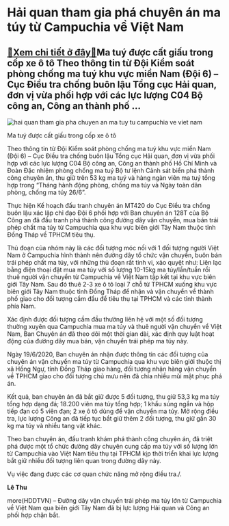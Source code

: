 Hải quan tham gia phá chuyên án ma túy từ Campuchia về Việt Nam
===============================================================

[:gift:Xem chi tiết ở đây:gift:](https://hddtvn.com/hai-quan-tham-gia-pha-chuyen-an-ma-tuy-tu-campuchia-ve-viet-nam/)Ma tuý được cất giấu trong cốp xe ô tô Theo thông tin từ Đội Kiểm soát phòng chống ma tuý khu vực miền Nam (Đội 6) – Cục Điều tra chống buôn lậu Tổng cục Hải quan, đơn vị vừa phối hợp với các lực lượng C04 Bộ công an, Công an thành phố …
---------------------------------------------------------------------------------------------------------------------------------------------------------------------------------------------------------------------------------------------





![hai quan tham gia pha chuyen an ma tuy tu campuchia ve viet nam](https://haiquanonline.com.vn/stores/news_dataimages/hoalt/062020/26/17/in_article/4302_IMG-1937.jpg?rt=20200626212555 "Hải quan tham gia phá chuyên án ma túy từ Campuchia về Việt Nam")


Ma tuý được cất giấu trong cốp xe ô tô



Theo thông tin từ Đội Kiểm soát phòng chống ma tuý khu vực miền Nam (Đội 6) – Cục Điều tra chống buôn lậu Tổng cục Hải quan, đơn vị vừa phối hợp với các lực lượng C04 Bộ công an, Công an thành phố Hồ Chí Minh và Đoàn Đặc nhiệm phòng chống ma tuý Bộ tư lệnh Cảnh sát biển phá thành công chuyên án, thu giữ trên 53 kg ma tuý và hàng ngàn viên ma tuý tổng hợp trong “Tháng hành động phòng, chống ma túy và Ngày toàn dân phòng, chống ma túy 26/6”. 


Thực hiện Kế hoạch đấu tranh chuyên án MT420 do Cục Điều tra chống buôn lậu xác lập chỉ đạo Đội 6 phối hợp với Ban chuyên án 128T của Bộ Công an đã đấu tranh phá thành công đường dây vận chuyển, mua bán trái phép chất ma túy từ Campuchia qua khu vực biên giới Tây Nam thuộc tỉnh Đồng Tháp về TPHCM tiêu thụ. 


Thủ đoạn của nhóm này là các đối tượng móc nối với 1 đối tượng người Việt Nam ở Campuchia hình thành nên đường dây tổ chức vận chuyển, buôn bán trái phép chất ma túy, với những thủ đoạn rất tinh vi, xảo quyệt như: Liên lạc bằng điện thoại đặt mua ma túy với số lượng 10-15kg ma túy/lần/tuần rồi thuê người vận chuyển từ Campuchia về Việt Nam tập kết tại khu vực biên giới Tây Nam. Sau đó thuê 2-3 xe ô tô loại 7 chỗ từ TPHCM xuống khu vực biên giới Tây Nam thuộc tỉnh Đồng Tháp để nhận và vận chuyển về thành phố giao cho đối tượng cầm đầu để tiêu thụ tại TPHCM và các tỉnh thành phía Nam.


Xác định được đối tượng cầm đầu thường liên hệ với một số đối tượng thường xuyên qua Campuchia mua ma túy và thuê người vận chuyển về Việt Nam, Ban Chuyên án đã theo dõi một thời gian dài, xác định quy luật hoạt động của đường dây mua bán, vận chuyển trái phép ma túy này. 


Ngày 19/6/2020, Ban chuyên án nhận được thông tin các đối tượng của chuyên án vận chuyển ma túy từ Campuchia qua khu vực biên giới thuộc thị xã Hồng Ngự, tỉnh Đồng Tháp giao hàng, đối tượng nhận hàng vận chuyển về TPHCM giao cho đối tượng chủ mưu nên đã chia nhiều mũi mật phục phá án.


Kết quả, ban chuyên án đã bắt giữ được 5 đối tượng, thu giữ 53,3 kg ma túy tổng hợp dạng đá; 18.200 viên ma túy tổng hợp; 1 khẩu súng ngắn và hộp tiếp đạn có 5 viên đạn; 2 xe ô tô dùng để vận chuyển ma túy. Mở rộng điều tra, lực lượng Công an đã tiếp tục bắt giữ thêm 2 đối tượng, thu giữ gần 30 kg ma túy và nhiều tang vật khác.


Theo ban chuyên án, đấu tranh khám phá thành công chuyên án, đã triệt phá được một tổ chức đường dây chuyên cung cấp ma túy với số lượng lớn từ Campuchia vào Việt Nam tiêu thụ tại TPHCM kịp thời triển khai lực lượng bắt giữ nhiều đối tượng liên quan trong đường dây này. 


Vụ việc đang được các cơ quan chức năng mở rộng điều tra./.




**Lê Thu**



more(HDDTVN) – Đường dây vận chuyển trái phép ma túy lớn từ Campuchia về Việt Nam qua biên giới Tây Nam đã bị lực lượng Hải quan và Công an phối hợp chặn bắt.

